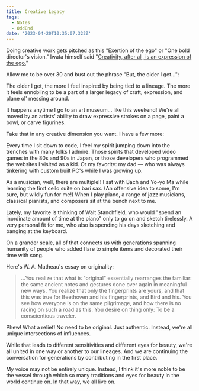 ```yaml
---
title: Creative Legacy
tags:
  - Notes
  - OddEnd
date: '2023-04-20T10:35:07.322Z'
---
```


Doing creative work gets pitched as this "Exertion of the ego" or "One bold director's vision." Iwata himself said "[Creativity, after all, is an expression of the ego.](/iwataonpeople)"

Allow me to be over 30 and bust out the phrase "But, the older I get...":

The older I get, the more I feel inspired by being tied to a lineage. The more it feels ennobling to be a part of a larger legacy of craft, expression, and plane ol' messing around.

It happens anytime I go to an art museum... like this weekend! We're all moved by an artists' ability to draw expressive strokes on a page, paint a bowl, or carve figurines. 

Take that in any creative dimension you want. I have a few more:

Every time I sit down to code, I feel my spirit jumping down into the trenches with many folks I admire. Those spirits that developed video games in the 80s and 90s in Japan, or those developers who programmed the websites I visited as a kid. Or my favorite: my dad — who was always tinkering with custom built PC's while I was growing up.

As a musician, well, there are multiple!! I sat with Bach and Yo-yo Ma while learning the first cello suite on bari sax. (An offensive idea to some, I'm sure, but wildly fun for me!) When I play piano, a range of jazz musicians, classical pianists, and composers sit at the bench next to me. 

Lately, my favorite is thinking of Walt Stanchfield, who would "spend an inordinate amount of time at the piano" only to go on and sketch tirelessly. A very personal fit for me, who also is spending his days sketching and banging at the keyboard.

On a grander scale, all of that connects us with generations spanning humanity of people who added flare to simple items and decorated their time with song. 

Here's W. A. Matheau's essay on originality:

> ...You realize that what is "original" essentially rearranges the familiar: the same ancient notes and gestures done over again in meaningful new ways. You realize that only the fingerprints are yours, and that this was true for Beethoven and his fingerprints, and Bird and his. You see how everyone is on the same pilgrimage, and how there is no racing on such a road as this. You desire on thing only: To be a conscientious traveler.

Phew! What a relief! No need to be original. Just authentic. Instead, we're all unique intersections of influences.

While that leads to different sensitivities and different eyes for beauty, we're all united in one way or another to our lineages. And we are continuing the conversation for generations by contributing in the first place.

My voice may not be entirely unique. Instead, I think it's more noble to be the vessel through which so many traditions and eyes for beauty in the world continue on. In that way, we all live on.